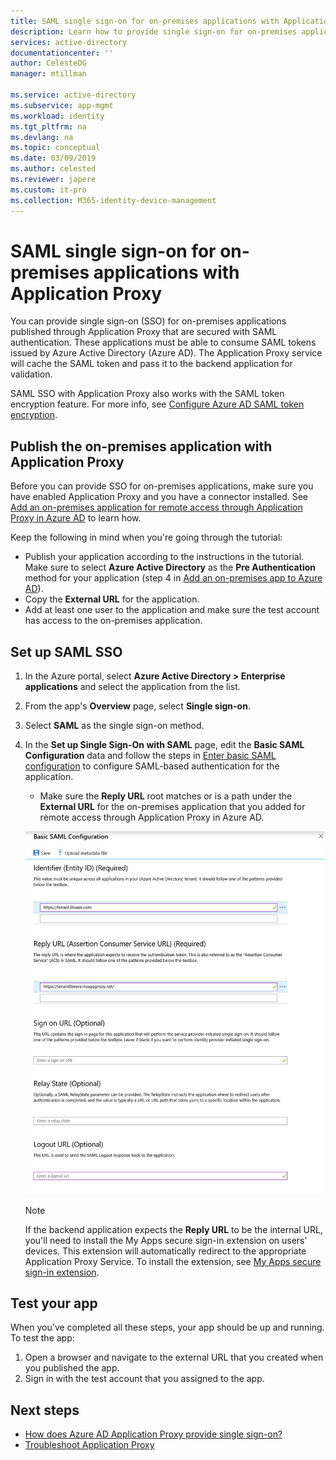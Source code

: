 ```yaml
---
title: SAML single sign-on for on-premises applications with Application Proxy
description: Learn how to provide single sign-on for on-premises applications published through Application Proxy that are secured with SAML authentication.
services: active-directory
documentationcenter: ''
author: CelesteDG
manager: mtillman

ms.service: active-directory
ms.subservice: app-mgmt
ms.workload: identity
ms.tgt_pltfrm: na
ms.devlang: na
ms.topic: conceptual
ms.date: 03/09/2019
ms.author: celested
ms.reviewer: japere
ms.custom: it-pro
ms.collection: M365-identity-device-management
---
```


# SAML single sign-on for on-premises applications with Application Proxy

You can provide single sign-on (SSO) for on-premises applications published through Application Proxy that are secured with SAML authentication. These applications must be able to consume SAML tokens issued by Azure Active Directory (Azure AD). The Application Proxy service will cache the SAML token and pass it to the backend application for validation.

SAML SSO with Application Proxy also works with the SAML token encryption feature. For more info, see [Configure Azure AD SAML token encryption](howto-saml-token-encryption.md).

## Publish the on-premises application with Application Proxy

Before you can provide SSO for on-premises applications, make sure you have enabled Application Proxy and you have a connector installed. See [Add an on-premises application for remote access through Application Proxy in Azure AD](application-proxy-add-on-premises-application.md) to learn how.

Keep the following in mind when you're going through the tutorial:

* Publish your application according to the instructions in the tutorial. Make sure to select **Azure Active Directory** as the **Pre Authentication** method for your application (step 4 in [Add an on-premises app to Azure AD](application-proxy-add-on-premises-application.md#add-an-on-premises-app-to-azure-ad
)).
* Copy the **External URL** for the application.
* Add at least one user to the application and make sure the test account has access to the on-premises application.

## Set up SAML SSO

1. In the Azure portal, select **Azure Active Directory > Enterprise applications** and select the application from the list.

1. From the app's **Overview** page, select **Single sign-on**.
1. Select **SAML** as the single sign-on method.
1. In the **Set up Single Sign-On with SAML** page, edit the **Basic SAML Configuration** data and follow the steps in [Enter basic SAML configuration](configure-single-sign-on-non-gallery-applications.md#saml-based-single-sign-on) to configure SAML-based authentication for the application.

    * Make sure the **Reply URL** root matches or is a path under the **External URL** for the on-premises application that you added for remote access through Application Proxy in Azure AD.

    ![Enter basic SAML configuration data](./media/application-proxy-configure-single-sign-on-onpremises-apps/basic-saml-configuration.png)

    > [!NOTE]
    > If the backend application expects the **Reply URL** to be the internal URL, you'll need to install the My Apps secure sign-in extension on users' devices. This extension will automatically redirect to the appropriate Application Proxy Service. To install the extension, see [My Apps secure sign-in extension](../user-help/active-directory-saas-access-panel-introduction.md#my-apps-secure-sign-in-extension).

## Test your app

When you've completed all these steps, your app should be up and running. To test the app:

1. Open a browser and navigate to the external URL that you created when you published the app. 
1. Sign in with the test account that you assigned to the app.

## Next steps

- [How does Azure AD Application Proxy provide single sign-on?](application-proxy-single-sign-on.md)
- [Troubleshoot Application Proxy](application-proxy-troubleshoot.md)
